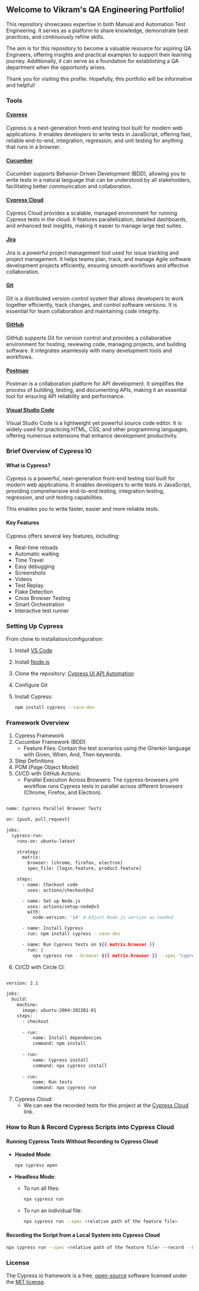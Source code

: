 ## Welcome to Vikram's QA Engineering Portfolio!

This repository showcases expertise in both Manual and Automation Test Engineering. It serves as a platform to share knowledge, demonstrate best practices, and continuously refine skills.

The aim is for this repository to become a valuable resource for aspiring QA Engineers, offering insights and practical examples to support their learning journey. Additionally, it can serve as a foundation for establishing a QA department when the opportunity arises.

Thank you for visiting this profile. Hopefully, this portfolio will be informative and helpful!

### Tools

#### [Cypress](https://www.cypress.io/)
Cypress is a next-generation front-end testing tool built for modern web applications. It enables developers to write tests in JavaScript, offering fast, reliable end-to-end, integration, regression, and unit testing for anything that runs in a browser.

#### [Cucumber](https://cucumber.io/)
Cucumber supports Behavior-Driven Development (BDD), allowing you to write tests in a natural language that can be understood by all stakeholders, facilitating better communication and collaboration.

#### [Cypress Cloud](https://www.cypress.io/cloud)
Cypress Cloud provides a scalable, managed environment for running Cypress tests in the cloud. It features parallelization, detailed dashboards, and enhanced test insights, making it easier to manage large test suites.

#### [Jira](https://www.atlassian.com/software/jira)
Jira is a powerful project management tool used for issue tracking and project management. It helps teams plan, track, and manage Agile software development projects efficiently, ensuring smooth workflows and effective collaboration.

#### [Git](https://git-scm.com/)
Git is a distributed version control system that allows developers to work together efficiently, track changes, and control software versions. It is essential for team collaboration and maintaining code integrity.

#### [GitHub](https://github.com/)
GitHub supports Git for version control and provides a collaborative environment for hosting, reviewing code, managing projects, and building software. It integrates seamlessly with many development tools and workflows.

#### [Postman](https://www.postman.com/)
Postman is a collaboration platform for API development. It simplifies the process of building, testing, and documenting APIs, making it an essential tool for ensuring API reliability and performance.

#### [Visual Studio Code](https://code.visualstudio.com/)
Visual Studio Code is a lightweight yet powerful source code editor. It is widely used for practicing HTML, CSS, and other programming languages, offering numerous extensions that enhance development productivity.

### Brief Overview of Cypress IO

#### What is Cypress?
Cypress is a powerful, next-generation front-end testing tool built for modern web applications. It enables developers to write tests in JavaScript, providing comprehensive end-to-end testing, integration testing, regression, and unit testing capabilities.

This enables you to write faster, easier and more reliable tests.

#### Key Features
Cypress offers several key features, including:
- Real-time reloads
- Automatic waiting
- Time Travel
- Easy debugging
- Screenshots
- Videos
- Test Replay
- Flake Detection
- Cross Browser Testing
- Smart Orchestration
- Interactive test runner

### Setting Up Cypress
From clone to installation/configuration:
1. Install [VS Code](https://code.visualstudio.com/)
2. Install [Node.js](https://nodejs.org/)
3. Clone the repository: [Cypress UI API Automation](https://github.com/gurjarvikram/cypress-ui-api-automation.git)
4. Configure Git
5. Install Cypress:

   ```sh
   npm install cypress --save-dev
   ```

### Framework Overview
1. Cypress Framework
2. Cucumber Framework (BDD)
   - Feature Files: Contain the test scenarios using the Gherkin language with Given, When, And, Then keywords.
3. Step Definitions
4. POM (Page Object Model)
5. CI/CD with GitHub Actions:
   - Parallel Execution Across Browsers: The cypress-browsers.yml workflow runs Cypress tests in parallel across different browsers (Chrome, Firefox, and Electron).

```bash

name: Cypress Parallel Browser Tests

on: [push, pull_request]

jobs:
  cypress-run:
    runs-on: ubuntu-latest

    strategy:
      matrix:
        browser: [chrome, firefox, electron]
        spec_file: [login.feature, product.feature]

    steps:
      - name: Checkout code
        uses: actions/checkout@v2

      - name: Set up Node.js
        uses: actions/setup-node@v3
        with:
          node-version: '14' # Adjust Node.js version as needed

      - name: Install Cypress
        run: npm install cypress --save-dev

      - name: Run Cypress tests on ${{ matrix.browser }}
        run: |
          npx cypress run --browser ${{ matrix.browser }} --spec "cypress/integration/${{ matrix.spec_file }}"
```
  
6. CI/CD with Circle CI:

```bash

version: 2.1

jobs:
  build:
    machine:
      image: ubuntu-2004:202201-01
    steps:
      - checkout
    
      - run:
          name: Install dependencies
          command: npm install
          
      - run:
          name: Cypress install
          command: npx cypress install
          
      - run:
          name: Run tests
          command: npx cypress run
```
          
7. Cypress Cloud:
    - We can see the recorded tests for this project at the [Cypress Cloud](https://cloud.cypress.io/organizations/9698d65f-c3dd-49fd-87f6-c1db1218f678/projects) link.

### How to Run & Record Cypress Scripts into Cypress Cloud

#### Running Cypress Tests Without Recording to Cypress Cloud

- **Headed Mode**:

  ```sh
  npx cypress open
  ```
  
- **Headless Mode**:
  - To run all files:

    ```sh
    npx cypress run
    ```
  - To run an individual file:

    ```sh
    npx cypress run --spec <relative path of the feature file>
    ```

#### Recording the Script from a Local System into Cypress Cloud

```sh
npx cypress run --spec <relative path of the feature file> --record --key <record key>
```
### License
The Cypress io framework is a free, [open-source](https://github.com/cypress-io/cypress) software licensed under the [MIT license](https://opensource.org/license/MIT).
